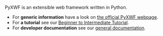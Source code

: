 PyXWF is an extensible web framework written in Python.

*   For **generic information** have a look on [the official PyXWF webpage][1].
*   For **a tutorial** see our [Beginner to Intermediate Tutorial][2].
*   For **developer documentation** see our [general documentation][3].

   [1]: http://zombofant.net/hacking/pyxwf
   [2]: http://docs.zombofant.net/pyxwf/devel/tutorial/index.html
   [3]: http://docs.zombofant.net/pyxwf/devel/index.html
